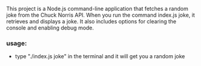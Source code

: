 This project is a Node.js command-line application that fetches a random joke from the Chuck Norris API. When you run the command index.js joke, it retrieves and displays a joke. It also includes options for clearing the console and enabling debug mode.

### usage:
- type "./index.js joke" in the terminal and it will get you a random joke 
